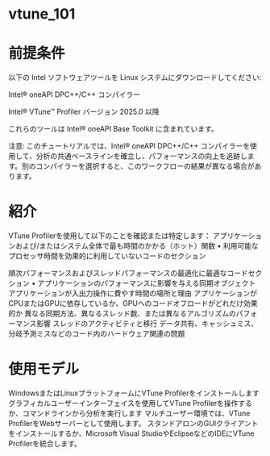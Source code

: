 # vtune_101

# 前提条件
以下の Intel ソフトウェアツールを Linux システムにダウンロードしてください:

Intel® oneAPI DPC++/C++ コンパイラー

Intel® VTune™ Profiler バージョン 2025.0 以降

これらのツールは Intel® oneAPI Base Toolkit に含まれています。

注意: このチュートリアルでは、Intel® oneAPI DPC++/C++ コンパイラーを使用して、分析の共通ベースラインを確立し、パフォーマンスの向上を追跡します。別のコンパイラーを選択すると、このワークフローの結果が異なる場合があります。

# 紹介
VTune Profilerを使用して以下のことを確認または特定します：
アプリケーションおよび/またはシステム全体で最も時間のかかる（ホット）関数 • 利用可能なプロセッサ時間を効果的に利用していないコードのセクション

順次パフォーマンスおよびスレッドパフォーマンスの最適化に最適なコードセクション • アプリケーションのパフォーマンスに影響を与える同期オブジェクト
アプリケーションが入出力操作に費やす時間の場所と理由
アプリケーションがCPUまたはGPUに依存しているか、GPUへのコードオフロードがどれだけ効果的か
異なる同期方法、異なるスレッド数、または異なるアルゴリズムのパフォーマンス影響
スレッドのアクティビティと移行
データ共有、キャッシュミス、分岐予測ミスなどのコード内のハードウェア関連の問題

# 使用モデル
WindowsまたはLinuxプラットフォームにVTune Profilerをインストールします
グラフィカルユーザーインターフェイスを使用してVTune Profilerを操作するか、コマンドラインから分析を実行します
マルチユーザー環境では、VTune ProfilerをWebサーバーとして使用します。
スタンドアロンのGUIクライアントをインストールするか、Microsoft Visual StudioやEclipseなどのIDEにVTune Profilerを統合します。
